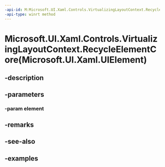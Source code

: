 ```yaml
---
-api-id: M:Microsoft.UI.Xaml.Controls.VirtualizingLayoutContext.RecycleElementCore(Microsoft.UI.Xaml.UIElement)
-api-type: winrt method
---
```


# Microsoft.UI.Xaml.Controls.VirtualizingLayoutContext.RecycleElementCore(Microsoft.UI.Xaml.UIElement)

<!--
protected virtual void RecycleElementCore (Microsoft.UI.Xaml.UIElement element);
-->


## -description

## -parameters

### -param element

## -remarks

## -see-also

## -examples


